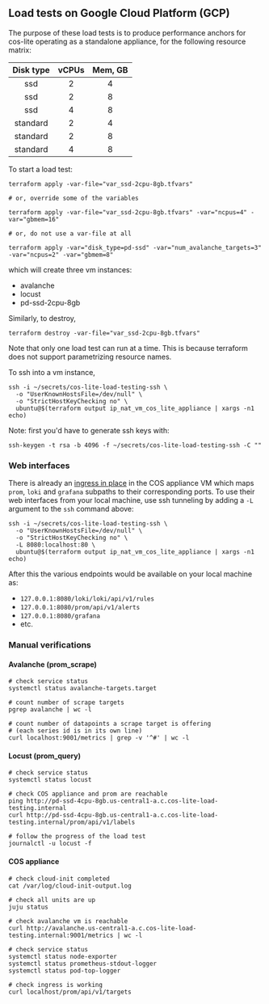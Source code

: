 ## Load tests on Google Cloud Platform (GCP)

The purpose of these load tests is to produce performance anchors for cos-lite
operating as a standalone appliance, for the following resource matrix:

| Disk type | vCPUs | Mem, GB |
|:---------:|:-----:|:-------:|
|   ssd     |   2   |    4    |
|   ssd     |   2   |    8    |
|   ssd     |   4   |    8    |
|  standard |   2   |    4    |
|  standard |   2   |    8    |
|  standard |   4   |    8    |

To start a load test:

```shell
terraform apply -var-file="var_ssd-2cpu-8gb.tfvars"

# or, override some of the variables

terraform apply -var-file="var_ssd-2cpu-8gb.tfvars" -var="ncpus=4" -var="gbmem=16"

# or, do not use a var-file at all

terraform apply -var="disk_type=pd-ssd" -var="num_avalanche_targets=3" -var="ncpus=2" -var="gbmem=8"
```

which will create three vm instances:
- avalanche
- locust
- pd-ssd-2cpu-8gb

Similarly, to destroy,

```shell
terraform destroy -var-file="var_ssd-2cpu-8gb.tfvars"
```

Note that only one load test can run at a time. This is because terraform does not support
parametrizing resource names.

To ssh into a vm instance,

```shell
ssh -i ~/secrets/cos-lite-load-testing-ssh \
  -o "UserKnownHostsFile=/dev/null" \
  -o "StrictHostKeyChecking no" \
  ubuntu@$(terraform output ip_nat_vm_cos_lite_appliance | xargs -n1 echo)
```

Note: first you'd have to generate ssh keys with:

```shell
ssh-keygen -t rsa -b 4096 -f ~/secrets/cos-lite-load-testing-ssh -C ""
```

### Web interfaces
There is already an [ingress in place](cos-lite.tpl.conf) in the COS appliance VM
which maps `prom`, `loki` and `grafana` subpaths to their corresponding ports.
To use their web interfaces from your local machine, use ssh tunneling by
adding a `-L` argument to the `ssh` command above:

```shell
ssh -i ~/secrets/cos-lite-load-testing-ssh \
  -o "UserKnownHostsFile=/dev/null" \
  -o "StrictHostKeyChecking no" \
  -L 8080:localhost:80 \
  ubuntu@$(terraform output ip_nat_vm_cos_lite_appliance | xargs -n1 echo)
```

After this the various endpoints would be available on your local machine as:
- `127.0.0.1:8080/loki/loki/api/v1/rules`
- `127.0.0.1:8080/prom/api/v1/alerts`
- `127.0.0.1:8080/grafana`
- etc.

### Manual verifications
#### Avalanche (prom_scrape)
```shell
# check service status
systemctl status avalanche-targets.target

# count number of scrape targets
pgrep avalanche | wc -l

# count number of datapoints a scrape target is offering
# (each series id is in its own line)
curl localhost:9001/metrics | grep -v '^#' | wc -l
```

#### Locust (prom_query)
```shell
# check service status
systemctl status locust

# check COS appliance and prom are reachable
ping http://pd-ssd-4cpu-8gb.us-central1-a.c.cos-lite-load-testing.internal
curl http://pd-ssd-4cpu-8gb.us-central1-a.c.cos-lite-load-testing.internal/prom/api/v1/labels

# follow the progress of the load test
journalctl -u locust -f
```

#### COS appliance
```shell
# check cloud-init completed
cat /var/log/cloud-init-output.log

# check all units are up
juju status

# check avalanche vm is reachable
curl http://avalanche.us-central1-a.c.cos-lite-load-testing.internal:9001/metrics | wc -l

# check service status
systemctl status node-exporter
systemctl status prometheus-stdout-logger
systemctl status pod-top-logger

# check ingress is working
curl localhost/prom/api/v1/targets
```

